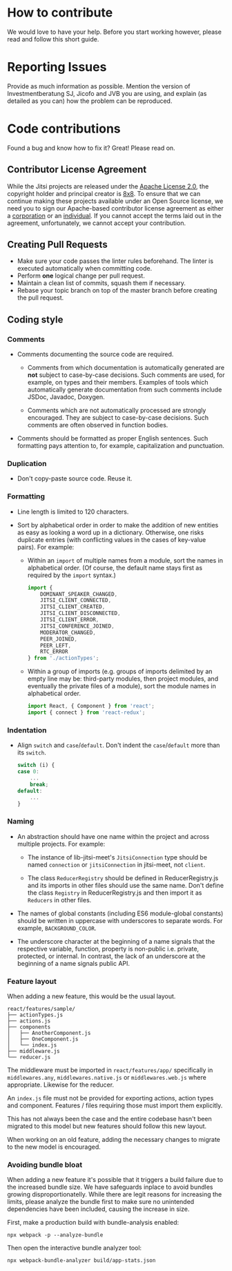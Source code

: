 # How to contribute
We would love to have your help. Before you start working however, please read
and follow this short guide.

# Reporting Issues
Provide as much information as possible. Mention the version of Investmentberatung SJ, 
Jicofo and JVB you are using, and explain (as detailed as you can) how the 
problem can be reproduced.

# Code contributions
Found a bug and know how to fix it? Great! Please read on.

## Contributor License Agreement
While the Jitsi projects are released under the
[Apache License 2.0](https://github.com/jitsi/jitsi-meet/blob/master/LICENSE), the copyright
holder and principal creator is [8x8](https://www.8x8.com/). To
ensure that we can continue making these projects available under an Open Source license,
we need you to sign our Apache-based contributor
license agreement as either a [corporation](https://jitsi.org/ccla) or an
[individual](https://jitsi.org/icla). If you cannot accept the terms laid out
in the agreement, unfortunately, we cannot accept your contribution.

## Creating Pull Requests
- Make sure your code passes the linter rules beforehand. The linter is executed
  automatically when committing code.
- Perform **one** logical change per pull request.
- Maintain a clean list of commits, squash them if necessary.
- Rebase your topic branch on top of the master branch before creating the pull
 request.

## Coding style

### Comments

* Comments documenting the source code are required.

  * Comments from which documentation is automatically generated are **not**
    subject to case-by-case decisions. Such comments are used, for example, on
    types and their members. Examples of tools which automatically generate
    documentation from such comments include JSDoc, Javadoc, Doxygen.

  * Comments which are not automatically processed are strongly encouraged. They
    are subject to case-by-case decisions. Such comments are often observed in
    function bodies.

* Comments should be formatted as proper English sentences. Such formatting pays
  attention to, for example, capitalization and punctuation.

### Duplication

* Don't copy-paste source code. Reuse it.

### Formatting

* Line length is limited to 120 characters.

* Sort by alphabetical order in order to make the addition of new entities as
  easy as looking a word up in a dictionary. Otherwise, one risks duplicate
  entries (with conflicting values in the cases of key-value pairs). For
  example:

  * Within an `import` of multiple names from a module, sort the names in
    alphabetical order. (Of course, the default name stays first as required by
    the `import` syntax.)

    ````javascript
    import {
        DOMINANT_SPEAKER_CHANGED,
        JITSI_CLIENT_CONNECTED,
        JITSI_CLIENT_CREATED,
        JITSI_CLIENT_DISCONNECTED,
        JITSI_CLIENT_ERROR,
        JITSI_CONFERENCE_JOINED,
        MODERATOR_CHANGED,
        PEER_JOINED,
        PEER_LEFT,
        RTC_ERROR
    } from './actionTypes';
    ````

  * Within a group of imports (e.g. groups of imports delimited by an empty line
    may be: third-party modules, then project modules, and eventually the
    private files of a module), sort the module names in alphabetical order.

    ````javascript
    import React, { Component } from 'react';
    import { connect } from 'react-redux';
    ````

### Indentation

* Align `switch` and `case`/`default`. Don't indent the `case`/`default` more
  than its `switch`.

  ````javascript
  switch (i) {
  case 0:
      ...
      break;
  default:
      ...
  }
  ````

### Naming

* An abstraction should have one name within the project and across multiple
  projects. For example:

  * The instance of lib-jitsi-meet's `JitsiConnection` type should be named
    `connection` or `jitsiConnection` in jitsi-meet, not `client`.

  * The class `ReducerRegistry` should be defined in ReducerRegistry.js and its
    imports in other files should use the same name. Don't define the class
    `Registry` in ReducerRegistry.js and then import it as `Reducers` in other
    files.

* The names of global constants (including ES6 module-global constants) should
  be written in uppercase with underscores to separate words. For example,
  `BACKGROUND_COLOR`.

* The underscore character at the beginning of a name signals that the
  respective variable, function, property is non-public i.e. private, protected,
  or internal. In contrast, the lack of an underscore at the beginning of a name
  signals public API.

### Feature layout

When adding a new feature, this would be the usual layout.

```
react/features/sample/
├── actionTypes.js
├── actions.js
├── components
│   ├── AnotherComponent.js
│   ├── OneComponent.js
│   └── index.js
├── middleware.js
└── reducer.js
```

The middleware must be imported in `react/features/app/` specifically
in `middlewares.any`, `middlewares.native.js` or `middlewares.web.js` where appropriate.
Likewise for the reducer.

An `index.js` file must not be provided for exporting actions, action types and
component. Features / files requiring those must import them explicitly.

This has not always been the case and the entire codebase hasn't been migrated to
this model but new features should follow this new layout.

When working on an old feature, adding the necessary changes to migrate to the new
model is encouraged.


### Avoiding bundle bloat

When adding a new feature it's possible that it triggers a build failure due to the increased bundle size. We have safeguards inplace to avoid bundles growing disproportionatelly. While there are legit reasons for increasing the limits, please analyze the bundle first to make sure no unintended dependencies have been included, causing the increase in size.

First, make a production build with bundle-analysis enabled:

```
npx webpack -p --analyze-bundle
```

Then open the interactive bundle analyzer tool:

```
npx webpack-bundle-analyzer build/app-stats.json
```
